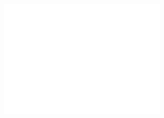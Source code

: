 <br />
<p align="center">
  <a href="https://github.com/jryantz">
    <img src="/metrics.svg" alt="Metrics">
  </a>
</div>
